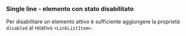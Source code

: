 ### Single line - elemento con stato disabilitato

Per disabilitare un elemento attivo è sufficiente aggiungere la proprietà `disabled` al relativo `<LinkListItem>`.
